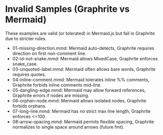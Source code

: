# Invalid Samples (Graphrite vs Mermaid)

These examples are valid (or tolerated) in Mermaid.js but fail in Graphrite due to stricter rules.

- 01-missing-direction.mmd: Mermaid auto-detects, Graphrite requires direction on first non-comment line.
- 02-id-not-snake.mmd: Mermaid allows MixedCase, Graphrite enforces snake_case.
- 03-unquoted-label.mmd: Mermaid often allows bare words, Graphrite requires quotes.
- 04-inline-comment.mmd: Mermaid tolerates inline %% comments, Graphrite forbids inline comments mid-line.
- 05-dangling-edge.mmd: Mermaid may allow forward references, Graphrite errors if nodes are missing.
- 06-orphan-node.mmd: Mermaid allows isolated nodes, Graphrite forbids orphans.
- 07-long-line.mmd: Mermaid has no strict max line length, Graphrite enforces <=100.
- 08-arrow-spacing.mmd: Mermaid permits flexible spacing, Graphrite normalizes to single space around arrows (future fmt).
